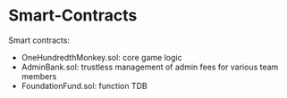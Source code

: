 # Smart-Contracts

Smart contracts:

- OneHundredthMonkey.sol: core game logic
- AdminBank.sol: trustless management of admin fees for various team members
- FoundationFund.sol: function TDB 
